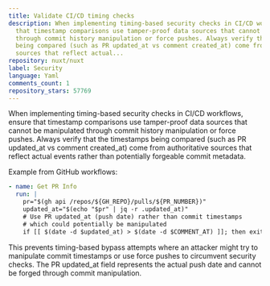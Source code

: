 ```yaml
---
title: Validate CI/CD timing checks
description: When implementing timing-based security checks in CI/CD workflows, ensure
  that timestamp comparisons use tamper-proof data sources that cannot be manipulated
  through commit history manipulation or force pushes. Always verify that the timestamps
  being compared (such as PR updated_at vs comment created_at) come from authoritative
  sources that reflect actual...
repository: nuxt/nuxt
label: Security
language: Yaml
comments_count: 1
repository_stars: 57769
---
```


When implementing timing-based security checks in CI/CD workflows, ensure that timestamp comparisons use tamper-proof data sources that cannot be manipulated through commit history manipulation or force pushes. Always verify that the timestamps being compared (such as PR updated_at vs comment created_at) come from authoritative sources that reflect actual events rather than potentially forgeable commit metadata.

Example from GitHub workflows:
```yaml
- name: Get PR Info
  run: |
    pr="$(gh api /repos/${GH_REPO}/pulls/${PR_NUMBER})"
    updated_at="$(echo "$pr" | jq -r .updated_at)"
    # Use PR updated_at (push date) rather than commit timestamps
    # which could potentially be manipulated
    if [[ $(date -d $updated_at) > $(date -d $COMMENT_AT) ]]; then exit 1; fi
```

This prevents timing-based bypass attempts where an attacker might try to manipulate commit timestamps or use force pushes to circumvent security checks. The PR updated_at field represents the actual push date and cannot be forged through commit manipulation.